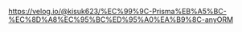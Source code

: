 



https://velog.io/@kisuk623/%EC%99%9C-Prisma%EB%A5%BC-%EC%8D%A8%EC%95%BC%ED%95%A0%EA%B9%8C-anyORM
